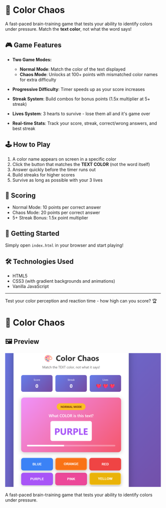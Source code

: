 # 🎨 Color Chaos

A fast-paced brain-training game that tests your ability to identify colors under pressure. Match the **text color**, not what the word says!

## 🎮 Game Features

- **Two Game Modes:**
  - **Normal Mode**: Match the color of the text displayed
  - **Chaos Mode**: Unlocks at 100+ points with mismatched color names for extra difficulty
  
- **Progressive Difficulty**: Timer speeds up as your score increases
- **Streak System**: Build combos for bonus points (1.5x multiplier at 5+ streak)
- **Lives System**: 3 hearts to survive - lose them all and it's game over
- **Real-time Stats**: Track your score, streak, correct/wrong answers, and best streak

## 🕹️ How to Play

1. A color name appears on screen in a specific color
2. Click the button that matches the **TEXT COLOR** (not the word itself)
3. Answer quickly before the timer runs out
4. Build streaks for higher scores
5. Survive as long as possible with your 3 lives

## 🎯 Scoring

- Normal Mode: 10 points per correct answer
- Chaos Mode: 20 points per correct answer
- 5+ Streak Bonus: 1.5x point multiplier

## 🚀 Getting Started

Simply open `index.html` in your browser and start playing!

## 🛠️ Technologies Used

- HTML5
- CSS3 (with gradient backgrounds and animations)
- Vanilla JavaScript

---

Test your color perception and reaction time - how high can you score? 🏆
# 🎨 Color Chaos

<h2>🖼️ Preview</h2>


![Color Chaos Game](./image.png)

A fast-paced brain-training game that tests your ability to identify colors under pressure.